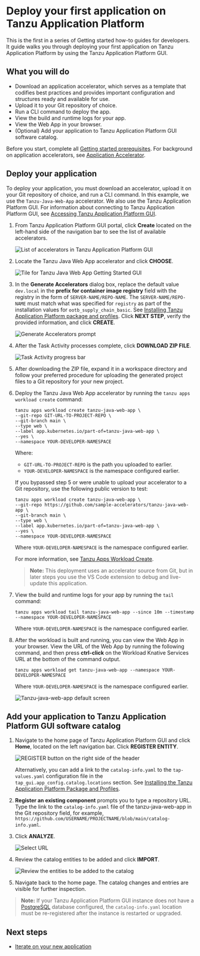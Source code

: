 # Deploy your first application on Tanzu Application Platform

This is the first in a series of Getting started how-to guides for developers. It guide walks you through deploying your first application on Tanzu Application Platform by using the Tanzu Application Platform GUI.

## <a id="you-will"></a>What you will do

- Download an application accelerator, which serves as a template that codifies best practices and provides important configuration and structures ready and available for use.
- Upload it to your Git repository of choice.
- Run a CLI command to deploy the app.
- View the build and runtime logs for your app.
- View the Web App in your browser.
- (Optional) Add your application to Tanzu Application Platform GUI software catalog.

Before you start, complete all [Getting started prerequisites](../getting-started.md#get-started-prereqs). For background on application accelerators, see [Application Accelerator](about-application-accelerator.md).

## <a id="deploy-your-app"></a>Deploy your application

To deploy your application, you must download an accelerator, upload it on your Git repository of choice, and run a CLI command. In this example, we use the `Tanzu-Java-Web-App` accelerator. We also use the Tanzu Application Platform GUI. For information about connecting to Tanzu Application Platform GUI, see
   [Accessing Tanzu Application Platform GUI](../tap-gui/accessing-tap-gui.md.hbs). 

1. From Tanzu Application Platform GUI portal, click **Create** located on the left-hand side of the
   navigation bar to see the list of available accelerators.
   
    ![List of accelerators in Tanzu Application Platform GUI](../images/getting-started-tap-gui-1.png)

1. Locate the Tanzu Java Web App accelerator and click **CHOOSE**.

    ![Tile for Tanzu Java Web App Getting Started GUI](../images/getting-started-tap-gui-2.png)

1. In the **Generate Accelerators** dialog box, replace the default value `dev.local` in the **prefix for container image registry** field
   with the registry in the form of `SERVER-NAME/REPO-NAME`.
   The `SERVER-NAME/REPO-NAME` must match what was specified for `registry` as part of the installation values for `ootb_supply_chain_basic`. See [Installing Tanzu Application Platform package and profiles](../install.md.hbs#full-profile).
   Click **NEXT STEP**, verify the provided information, and click **CREATE**.

    ![Generate Accelerators prompt](../images/getting-started-tap-gui-3.png)

1. After the Task Activity processes complete, click **DOWNLOAD ZIP FILE**.

    ![Task Activity progress bar](../images/getting-started-tap-gui-4.png)

1. After downloading the ZIP file, expand it in a workspace directory and follow your preferred procedure for uploading the generated project files to a Git repository for your new project.

1. Deploy the Tanzu Java Web App accelerator by running the `tanzu apps workload create` command:

    ```console
    tanzu apps workload create tanzu-java-web-app \
    --git-repo GIT-URL-TO-PROJECT-REPO \
    --git-branch main \
    --type web \
    --label app.kubernetes.io/part-of=tanzu-java-web-app \
    --yes \
    --namespace YOUR-DEVELOPER-NAMESPACE
    ```

    Where:
    
    - `GIT-URL-TO-PROJECT-REPO` is the path you uploaded to earlier.
    - `YOUR-DEVELOPER-NAMESPACE` is the namespace configured earlier.

    If you bypassed step 5 or were unable to upload your accelerator to a Git repository, use the following public version to test:

    ```console
    tanzu apps workload create tanzu-java-web-app \
    --git-repo https://github.com/sample-accelerators/tanzu-java-web-app \
    --git-branch main \
    --type web \
    --label app.kubernetes.io/part-of=tanzu-java-web-app \
    --yes \
    --namespace YOUR-DEVELOPER-NAMESPACE
    ```

    Where `YOUR-DEVELOPER-NAMESPACE` is the namespace configured earlier.

    For more information, see [Tanzu Apps Workload Create](../cli-plugins/apps/command-reference/tanzu-apps-workload-create.md).

    > **Note:** This deployment uses an accelerator source from Git, but in later steps you use the VS Code extension
    to debug and live-update this application.

1. View the build and runtime logs for your app by running the `tail` command:

    ```console
    tanzu apps workload tail tanzu-java-web-app --since 10m --timestamp --namespace YOUR-DEVELOPER-NAMESPACE
    ```

    Where `YOUR-DEVELOPER-NAMESPACE` is the namespace configured earlier.

1. After the workload is built and running, you can view the Web App in your browser. View the URL of the Web App by running the following command, and then press **ctrl-click** on the Workload Knative Services URL at the bottom of the command output.

    ```console
    tanzu apps workload get tanzu-java-web-app --namespace YOUR-DEVELOPER-NAMESPACE
    ```

    Where `YOUR-DEVELOPER-NAMESPACE` is the namespace configured earlier.

    ![Tanzu-java-web-app default screen](../images/getting-started-tap-gui-8.png)


## <a id="add-app-to-gui-cat"></a>Add your application to Tanzu Application Platform GUI software catalog

1. Navigate to the home page of Tanzu Application Platform GUI and click **Home**, located on the left navigation bar. Click **REGISTER ENTITY**.

    ![REGISTER button on the right side of the header](../images/getting-started-tap-gui-5.png)

    Alternatively, you can add a link to the `catalog-info.yaml` to the `tap-values.yaml` configuration file in the `tap_gui.app_config.catalog.locations` section. See [Installing the Tanzu Application Platform Package and Profiles](../install.md.hbs#full-profile).

1. **Register an existing component** prompts you to type a repository URL.
Type the link to the `catalog-info.yaml` file of the tanzu-java-web-app in the Git repository field, for example,
`https://github.com/USERNAME/PROJECTNAME/blob/main/catalog-info.yaml`.

1. Click **ANALYZE**.

    ![Select URL](../images/getting-started-tap-gui-6.png)

1. Review the catalog entities to be added and click **IMPORT**.

    ![Review the entities to be added to the catalog](../images/getting-started-tap-gui-7.png)

1. Navigate back to the home page. The catalog changes and entries are visible for further inspection.

>**Note:** If your Tanzu Application Platform GUI instance does not have a [PostgreSQL](../tap-gui/database.md.hbs) database configured, the `catalog-info.yaml` location must be re-registered after the instance is restarted or upgraded.

## Next steps

- [Iterate on your new application](iterate-new-app.md)
